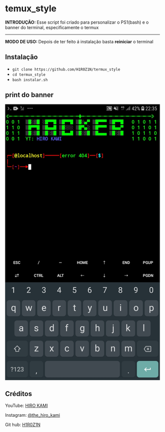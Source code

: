 # temux_style
<div>
   <p><b>INTRODUÇÃO: </b>Esse script foi criado para personalizar o PS1(bash) e o banner do terminal, especificamente o termux</p>
   <hr></hr>
   <p><b>MODO DE USO: </b>Depois de ter feito á instalação basta <b>reiniciar</b> o terminal</p>
</div>

## Instalação
* `git clone https://github.com/H1R0Z1N/termux_style`
* `cd termux_style`
* `bash instalar.sh`

## print do banner
<img src="bannerT.jpg"></img>

## Créditos

<p>YouTube: <a href="https://youtube.com/channel/UCeYIzzzMCs-RVI8BJpG3KGg"> HIRO KAMI</a></p>
<p>Instagram: <a href="https://instagram.com/the_hiro_kami?igshid=NDc0ODY0MjQ=">@the_hiro_kami</a></p>
<p>Git hub: <a href="https://github.com/H1R0Z1N">H1R0Z1N</a></p>
